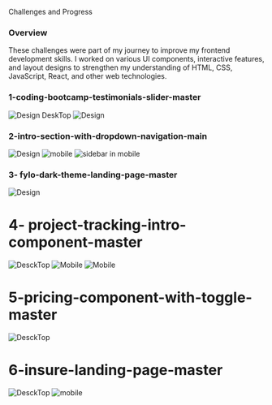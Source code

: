 Challenges and Progress
### Overview
These challenges were part of my journey to improve my frontend development skills. I worked on various UI components, interactive features, and layout designs to strengthen my understanding of HTML, CSS, JavaScript, React, and other web technologies.

### 1-coding-bootcamp-testimonials-slider-master
![Design DeskTop ](./coding-bootcamp-testimonials-slider-master/design/sreenshot-desktop.jpg)
![Design ](./coding-bootcamp-testimonials-slider-master/design/screenshot-sm.jpg)

### 2-intro-section-with-dropdown-navigation-main
![Design ](./intro-section-with-dropdown-navigation-main/design/screenshot.jpg)
![mobile ](./intro-section-with-dropdown-navigation-main/design/screenshot-mobile.jpg)
![sidebar in mobile](./intro-section-with-dropdown-navigation-main/design/screenshot-mobile-sidebar.jpg)

### 3- fylo-dark-theme-landing-page-master
![Design](./fylo-dark-theme-landing-page-master/design/desktop-design.jpg)

# 4- project-tracking-intro-component-master
![DesckTop](./project-tracking-intro-component-master/screenshot/screenshot.png)
![Mobile](./project-tracking-intro-component-master/screenshot/screenshot%20mobile.png)
![Mobile](./project-tracking-intro-component-master/screenshot/screenshot%20mobile2.png)


# 5-pricing-component-with-toggle-master
![DesckTop](./pricing-component-with-toggle-master/screenshot/screenshot.png)

# 6-insure-landing-page-master
![DesckTop](./insure-landing-page-master/design/desktop-design.jpg)
![mobile](./insure-landing-page-master/screenshot/screenshot-mobile.png)
